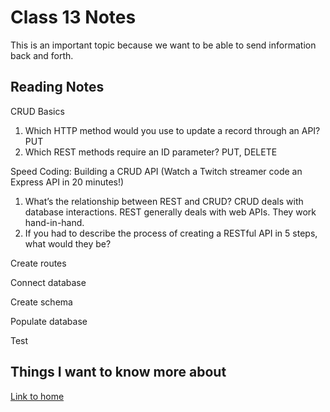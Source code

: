 # Class 13 Notes

This is an important topic because we want to be able to send information back and forth.

## Reading Notes

CRUD Basics

1. Which HTTP method would you use to update a record through an API?  PUT
2. Which REST methods require an ID parameter?  PUT, DELETE

Speed Coding: Building a CRUD API (Watch a Twitch streamer code an Express API in 20 minutes!)

1. What’s the relationship between REST and CRUD?  CRUD deals with database interactions.  REST generally deals with web APIs.  They work hand-in-hand.
2. If you had to describe the process of creating a RESTful API in 5 steps, what would they be?

Create routes

Connect database

Create schema

Populate database

Test

## Things I want to know more about

[Link to home](https://mikeshen7.github.io/reading-notes)
